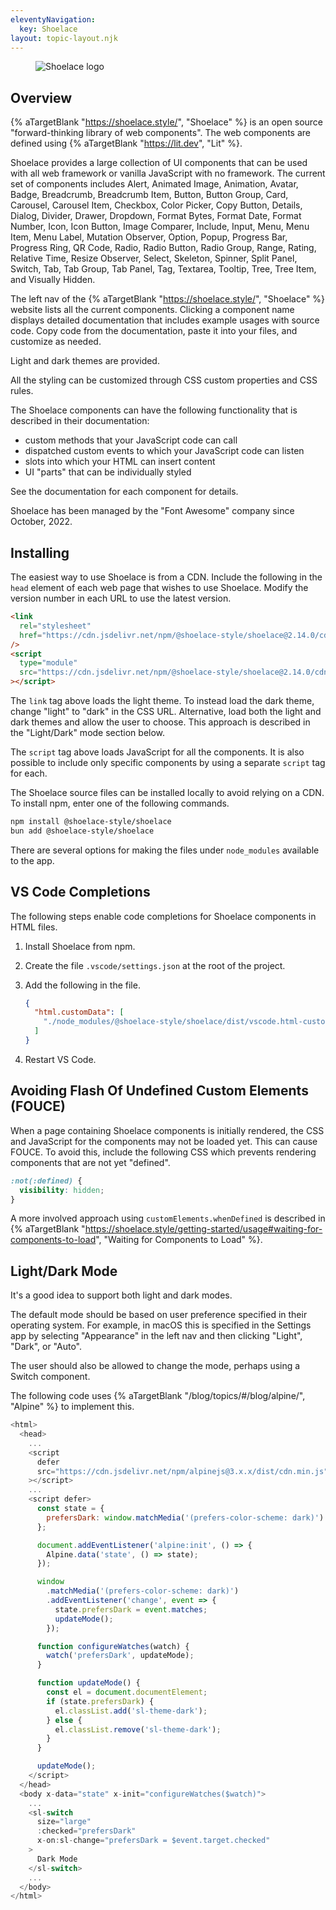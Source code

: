 ```yaml
---
eleventyNavigation:
  key: Shoelace
layout: topic-layout.njk
---
```


<style>
  img {
    border: 1px solid gray;
  }
</style>

<figure style="width: 50%">
  <img alt="Shoelace logo" style="border: 0"
    src="/blog/assets/shoelace-logo.svg?v={{pkg.version}}">
</figure>

## Overview

{% aTargetBlank "https://shoelace.style/", "Shoelace" %}
is an open source "forward-thinking library of web components".
The web components are defined using
{% aTargetBlank "https://lit.dev", "Lit" %}.

Shoelace provides a large collection of UI components that can be
used with all web framework or vanilla JavaScript with no framework.
The current set of components includes
Alert, Animated Image, Animation, Avatar, Badge, Breadcrumb, Breadcrumb Item,
Button, Button Group, Card, Carousel, Carousel Item, Checkbox, Color Picker,
Copy Button, Details, Dialog, Divider, Drawer, Dropdown, Format Bytes,
Format Date, Format Number, Icon, Icon Button, Image Comparer, Include,
Input, Menu, Menu Item, Menu Label, Mutation Observer, Option, Popup,
Progress Bar, Progress Ring, QR Code, Radio, Radio Button, Radio Group,
Range, Rating, Relative Time, Resize Observer, Select, Skeleton, Spinner,
Split Panel, Switch, Tab, Tab Group, Tab Panel, Tag, Textarea, Tooltip,
Tree, Tree Item, and Visually Hidden.

The left nav of the {% aTargetBlank "https://shoelace.style/", "Shoelace" %}
website lists all the current components.
Clicking a component name displays detailed documentation
that includes example usages with source code.
Copy code from the documentation, paste it into your files,
and customize as needed.

Light and dark themes are provided.

All the styling can be customized through CSS custom properties and CSS rules.

The Shoelace components can have the following functionality
that is described in their documentation:

- custom methods that your JavaScript code can call
- dispatched custom events to which your JavaScript code can listen
- slots into which your HTML can insert content
- UI "parts" that can be individually styled

See the documentation for each component for details.

Shoelace has been managed by the "Font Awesome" company since October, 2022.

## Installing

The easiest way to use Shoelace is from a CDN.
Include the following in the `head` element
of each web page that wishes to use Shoelace.
Modify the version number in each URL to use the latest version.

```html
<link
  rel="stylesheet"
  href="https://cdn.jsdelivr.net/npm/@shoelace-style/shoelace@2.14.0/cdn/themes/light.css"
/>
<script
  type="module"
  src="https://cdn.jsdelivr.net/npm/@shoelace-style/shoelace@2.14.0/cdn/shoelace-autoloader.js"
></script>
```

The `link` tag above loads the light theme.
To instead load the dark theme, change "light" to "dark" in the CSS URL.
Alternative, load both the light and dark themes and allow the user to choose.
This approach is described in the "Light/Dark" mode section below.

The `script` tag above loads JavaScript for all the components.
It is also possible to include only specific components
by using a separate `script` tag for each.

The Shoelace source files can be installed locally to avoid relying on a CDN.
To install npm, enter one of the following commands.

```sh
npm install @shoelace-style/shoelace
bun add @shoelace-style/shoelace
```

There are several options for making the files under `node_modules`
available to the app.

## VS Code Completions

The following steps enable code completions for Shoelace components
in HTML files.

1. Install Shoelace from npm.
1. Create the file `.vscode/settings.json` at the root of the project.
1. Add the following in the file.

   ```json
   {
     "html.customData": [
       "./node_modules/@shoelace-style/shoelace/dist/vscode.html-custom-data.json"
     ]
   }
   ```

1. Restart VS Code.

## Avoiding Flash Of Undefined Custom Elements (FOUCE)

When a page containing Shoelace components is initially rendered,
the CSS and JavaScript for the components may not be loaded yet.
This can cause FOUCE.
To avoid this, include the following CSS
which prevents rendering components that are not yet "defined".

```css
:not(:defined) {
  visibility: hidden;
}
```

A more involved approach using `customElements.whenDefined`
is described in {% aTargetBlank
"https://shoelace.style/getting-started/usage#waiting-for-components-to-load",
"Waiting for Components to Load" %}.

## Light/Dark Mode

It's a good idea to support both light and dark modes.

The default mode should be based on user preference
specified in their operating system.
For example, in macOS this is specified in the Settings app
by selecting "Appearance" in the left nav
and then clicking "Light", "Dark", or "Auto".

The user should also be allowed to change the mode,
perhaps using a Switch component.

The following code uses {% aTargetBlank
"/blog/topics/#/blog/alpine/", "Alpine" %}
to implement this.

```js
<html>
  <head>
    ...
    <script
      defer
      src="https://cdn.jsdelivr.net/npm/alpinejs@3.x.x/dist/cdn.min.js"
    ></script>
    ...
    <script defer>
      const state = {
        prefersDark: window.matchMedia('(prefers-color-scheme: dark)').matches
      };

      document.addEventListener('alpine:init', () => {
        Alpine.data('state', () => state);
      });

      window
        .matchMedia('(prefers-color-scheme: dark)')
        .addEventListener('change', event => {
          state.prefersDark = event.matches;
          updateMode();
        });

      function configureWatches(watch) {
        watch('prefersDark', updateMode);
      }

      function updateMode() {
        const el = document.documentElement;
        if (state.prefersDark) {
          el.classList.add('sl-theme-dark');
        } else {
          el.classList.remove('sl-theme-dark');
        }
      }

      updateMode();
    </script>
  </head>
  <body x-data="state" x-init="configureWatches($watch)">
    ...
    <sl-switch
      size="large"
      :checked="prefersDark"
      x-on:sl-change="prefersDark = $event.target.checked"
    >
      Dark Mode
    </sl-switch>
    ...
  </body>
</html>
```
